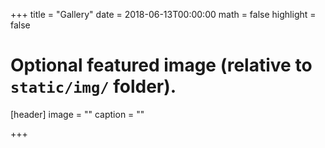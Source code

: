 +++
title = "Gallery"
date = 2018-06-13T00:00:00
math = false
highlight = false

# Optional featured image (relative to `static/img/` folder).
[header]
image = ""
caption = ""

+++
